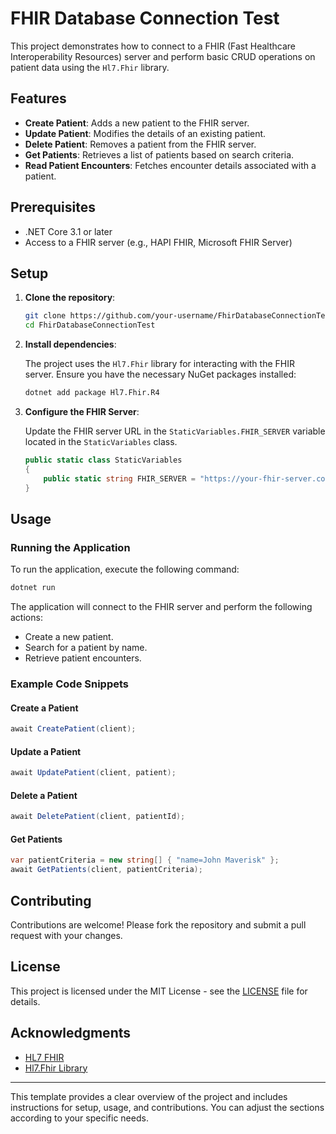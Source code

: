 # FHIR Database Connection Test

This project demonstrates how to connect to a FHIR (Fast Healthcare Interoperability Resources) server and perform basic CRUD operations on patient data using the `Hl7.Fhir` library.

## Features

- **Create Patient**: Adds a new patient to the FHIR server.
- **Update Patient**: Modifies the details of an existing patient.
- **Delete Patient**: Removes a patient from the FHIR server.
- **Get Patients**: Retrieves a list of patients based on search criteria.
- **Read Patient Encounters**: Fetches encounter details associated with a patient.

## Prerequisites

- .NET Core 3.1 or later
- Access to a FHIR server (e.g., HAPI FHIR, Microsoft FHIR Server)

## Setup

1. **Clone the repository**:

    ```bash
    git clone https://github.com/your-username/FhirDatabaseConnectionTest.git
    cd FhirDatabaseConnectionTest
    ```

2. **Install dependencies**:

    The project uses the `Hl7.Fhir` library for interacting with the FHIR server. Ensure you have the necessary NuGet packages installed:

    ```bash
    dotnet add package Hl7.Fhir.R4
    ```

3. **Configure the FHIR Server**:

    Update the FHIR server URL in the `StaticVariables.FHIR_SERVER` variable located in the `StaticVariables` class.

    ```csharp
    public static class StaticVariables
    {
        public static string FHIR_SERVER = "https://your-fhir-server.com";
    }
    ```

## Usage

### Running the Application

To run the application, execute the following command:

```bash
dotnet run
```

The application will connect to the FHIR server and perform the following actions:

- Create a new patient.
- Search for a patient by name.
- Retrieve patient encounters.

### Example Code Snippets

#### Create a Patient

```csharp
await CreatePatient(client);
```

#### Update a Patient

```csharp
await UpdatePatient(client, patient);
```

#### Delete a Patient

```csharp
await DeletePatient(client, patientId);
```

#### Get Patients

```csharp
var patientCriteria = new string[] { "name=John Maverisk" };
await GetPatients(client, patientCriteria);
```

## Contributing

Contributions are welcome! Please fork the repository and submit a pull request with your changes.

## License

This project is licensed under the MIT License - see the [LICENSE](LICENSE) file for details.

## Acknowledgments

- [HL7 FHIR](https://hl7.org/fhir/)
- [Hl7.Fhir Library](https://github.com/FirelyTeam/firely-net-sdk)

---

This template provides a clear overview of the project and includes instructions for setup, usage, and contributions. You can adjust the sections according to your specific needs.
